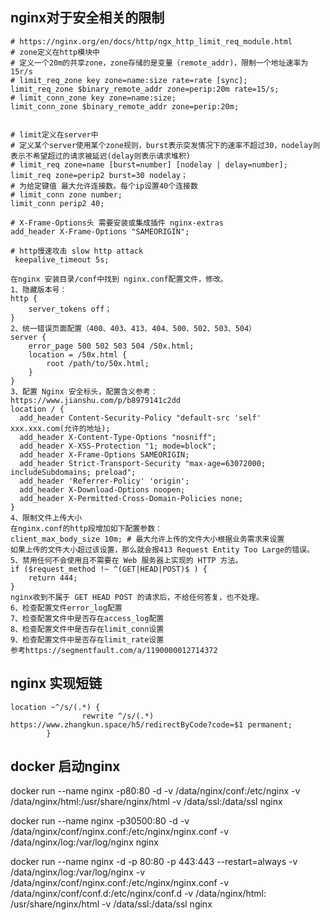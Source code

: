 ## nginx对于安全相关的限制

```
# https://nginx.org/en/docs/http/ngx_http_limit_req_module.html
# zone定义在http模块中
# 定义一个20m的共享zone，zone存储的是变量（remote_addr)，限制一个地址速率为15r/s
# limit_req_zone key zone=name:size rate=rate [sync];
limit_req_zone $binary_remote_addr zone=perip:20m rate=15/s;
# limit_conn_zone key zone=name:size;
limit_conn_zone $binary_remote_addr zone=perip:20m;


# limit定义在server中
# 定义某个server使用某个zone规则，burst表示突发情况下的速率不超过30，nodelay则表示不希望超过的请求被延迟(delay则表示请求堆积)
# limit_req zone=name [burst=number] [nodelay | delay=number];
limit_req zone=perip2 burst=30 nodelay；
# 为给定键值 最大允许连接数。每个ip设置40个连接数
# limit_conn zone number;
limit_conn perip2 40;

# X-Frame-Options头 需要安装或集成插件 nginx-extras
add_header X-Frame-Options "SAMEORIGIN"; 

# http慢速攻击 slow http attack
 keepalive_timeout 5s;
```


```
在nginx 安装目录/conf中找到 nginx.conf配置文件，修改。
1、隐藏版本号：
http { 
    server_tokens off；
}
2、统一错误页面配置（400、403、413、404、500、502、503、504）
server {
    error_page 500 502 503 504 /50x.html;
    location = /50x.html {
        root /path/to/50x.html;
    }
}
3、配置 Nginx 安全标头，配置含义参考：https://www.jianshu.com/p/b8979141c2dd
location / {
  add_header Content-Security-Policy "default-src 'self' xxx.xxx.com(允许的地址);
  add_header X-Content-Type-Options "nosniff";
  add_header X-XSS-Protection "1; mode=block";
  add_header X-Frame-Options SAMEORIGIN;
  add_header Strict-Transport-Security "max-age=63072000; includeSubdomains; preload";
  add_header 'Referrer-Policy' 'origin'; 
  add_header X-Download-Options noopen;
  add_header X-Permitted-Cross-Domain-Policies none;
}
4、限制文件上传大小
在nginx.conf的http段增加如下配置参数：
client_max_body_size 10m; # 最大允许上传的文件大小根据业务需求来设置
如果上传的文件大小超过该设置，那么就会报413 Request Entity Too Large的错误。
5、禁用任何不会使用且不需要在 Web 服务器上实现的 HTTP 方法。
if ($request_method !~ ^(GET|HEAD|POST)$ ) {
    return 444; 
}
nginx收到不属于 GET HEAD POST 的请求后，不给任何答复，也不处理。
6、检查配置文件error_log配置
7、检查配置文件中是否存在access_log配置
8、检查配置文件中是否存在limit_conn设置
9、检查配置文件中是否存在limit_rate设置
参考https://segmentfault.com/a/1190000012714372
```

## nginx 实现短链

```
location ~^/s/(.*) {
                rewrite ^/s/(.*) https://www.zhangkun.space/h5/redirectByCode?code=$1 permanent;
        }
```

## docker 启动nginx

docker run --name nginx -p80:80 -d -v /data/nginx/conf:/etc/nginx -v /data/nginx/html:/usr/share/nginx/html -v
/data/ssl:/data/ssl nginx

docker run --name nginx -p30500:80 -d -v /data/nginx/conf/nginx.conf:/etc/nginx/nginx.conf -v /data/nginx/log:/var/log/nginx nginx


docker run --name nginx -d -p 80:80 -p 443:443 --restart=always -v /data/nginx/log:/var/log/nginx -v
/data/nginx/conf/nginx.conf:/etc/nginx/nginx.conf -v /data/nginx/conf/conf.d:/etc/nginx/conf.d -v /data/nginx/html:
/usr/share/nginx/html -v /data/ssl:/data/ssl nginx
